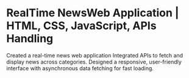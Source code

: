 # RealTime NewsWeb Application | HTML, CSS, JavaScript, APIs Handling
Created a real-time news web application Integrated APIs to fetch and display news across categories. Designed a
responsive, user-friendly interface with asynchronous data fetching for fast loading.
